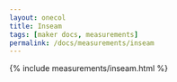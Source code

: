 ```yaml
---
layout: onecol
title: Inseam
tags: [maker docs, measurements]
permalink: /docs/measurements/inseam
---
```

{% include measurements/inseam.html %}
